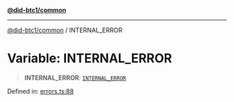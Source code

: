 [**@did-btc1/common**](../README.md)

***

[@did-btc1/common](../globals.md) / INTERNAL\_ERROR

# Variable: INTERNAL\_ERROR

> **INTERNAL\_ERROR**: [`INTERNAL_ERROR`](../enumerations/Btc1ErrorCode.md#internal_error)

Defined in: [errors.ts:88](https://github.com/dcdpr/did-btc1-js/blob/4ab6f9915d95beed9bc633644c9db1539395f512/packages/common/src/errors.ts#L88)
